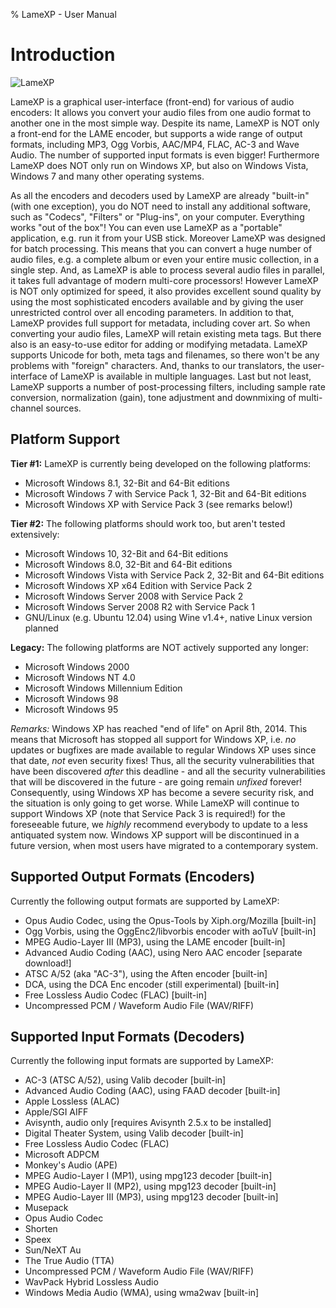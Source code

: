 % LameXP - User Manual

Introduction
============

![LameXP](http://lamexp.sourceforge.net/lamexp.png)

LameXP is a graphical user-interface (front-end) for various of audio encoders: It allows you convert your audio files from one audio format to another one in the most simple way. Despite its name, LameXP is NOT only a front-end for the LAME encoder, but supports a wide range of output formats, including MP3, Ogg Vorbis, AAC/MP4, FLAC, AC-3 and Wave Audio. The number of supported input formats is even bigger! Furthermore LameXP does NOT only run on Windows XP, but also on Windows Vista, Windows 7 and many other operating systems.

As all the encoders and decoders used by LameXP are already "built-in" (with one exception), you do NOT need to install any additional software, such as "Codecs", "Filters" or "Plug-ins", on your computer. Everything works "out of the box"! You can even use LameXP as a "portable" application, e.g. run it from your USB stick. Moreover LameXP was designed for batch processing. This means that you can convert a huge number of audio files, e.g. a complete album or even your entire music collection, in a single step. And, as LameXP is able to process several audio files in parallel, it takes full advantage of modern multi-core processors! However LameXP is NOT only optimized for speed, it also provides excellent sound quality by using the most sophisticated encoders available and by giving the user unrestricted control over all encoding parameters. In addition to that, LameXP provides full support for metadata, including cover art. So when converting your audio files, LameXP will retain existing meta tags. But there also is an easy-to-use editor for adding or modifying metadata. LameXP supports Unicode for both, meta tags and filenames, so there won't be any problems with "foreign" characters. And, thanks to our translators, the user-interface of LameXP is available in multiple languages. Last but not least, LameXP supports a number of post-processing filters, including sample rate conversion, normalization (gain), tone adjustment and downmixing of multi-channel sources.


Platform Support
----------------

**Tier #1:** LameXP is currently being developed on the following platforms:

* Microsoft Windows 8.1, 32-Bit and 64-Bit editions
* Microsoft Windows 7 with Service Pack 1, 32-Bit and 64-Bit editions
* Microsoft Windows XP with Service Pack 3 (see remarks below!)


**Tier #2:** The following platforms should work too, but aren't tested extensively:

* Microsoft Windows 10, 32-Bit and 64-Bit editions
* Microsoft Windows 8.0, 32-Bit and 64-Bit editions
* Microsoft Windows Vista with Service Pack 2, 32-Bit and 64-Bit editions
* Microsoft Windows XP x64 Edition with Service Pack 2
* Microsoft Windows Server 2008 with Service Pack 2
* Microsoft Windows Server 2008 R2 with Service Pack 1
* GNU/Linux (e.g. Ubuntu 12.04) using Wine v1.4+, native Linux version planned

**Legacy:** The following platforms are NOT actively supported any longer:

* Microsoft Windows 2000
* Microsoft Windows NT 4.0
* Microsoft Windows Millennium Edition
* Microsoft Windows 98
* Microsoft Windows 95

*Remarks:* Windows XP has reached "end of life" on April 8th, 2014. This means that Microsoft has stopped all support for Windows XP, i.e. *no* updates or bugfixes are made available to regular Windows XP uses since that date, *not* even security fixes! Thus, all the security vulnerabilities that have been discovered *after* this deadline - and all the security vulnerabilities that will be discovered in the future - are going remain *unfixed* forever! Consequently, using Windows XP has become a severe security risk, and the situation is only going to get worse. While LameXP will continue to support Windows XP (note that Service Pack 3 is required!) for the foreseeable future, we *highly* recommend everybody to update to a less antiquated system now. Windows XP support will be discontinued in a future version, when most users have migrated to a contemporary system.


Supported Output Formats (Encoders)
-----------------------------------

Currently the following output formats are supported by LameXP:

* Opus Audio Codec, using the Opus-Tools by Xiph.org/Mozilla [built-in]
* Ogg Vorbis, using the OggEnc2/libvorbis encoder with aoTuV [built-in]
* MPEG Audio-Layer III (MP3), using the LAME encoder [built-in]
* Advanced Audio Coding (AAC), using Nero AAC encoder [separate download!]
* ATSC A/52 (aka "AC-3"), using the Aften encoder [built-in]
* DCA, using the DCA Enc encoder (still experimental) [built-in]
* Free Lossless Audio Codec (FLAC) [built-in]
* Uncompressed PCM / Waveform Audio File (WAV/RIFF)


Supported Input Formats (Decoders)
----------------------------------

Currently the following input formats are supported by LameXP:

* AC-3 (ATSC A/52), using Valib decoder [built-in]
* Advanced Audio Coding (AAC), using FAAD decoder [built-in]
* Apple Lossless (ALAC)
* Apple/SGI AIFF
* Avisynth, audio only [requires Avisynth 2.5.x to be installed]
* Digital Theater System, using Valib decoder [built-in]
* Free Lossless Audio Codec (FLAC)
* Microsoft ADPCM
* Monkey's Audio (APE)
* MPEG Audio-Layer I (MP1), using mpg123 decoder [built-in]
* MPEG Audio-Layer II (MP2), using mpg123 decoder [built-in]
* MPEG Audio-Layer III (MP3), using mpg123 decoder [built-in]
* Musepack
* Opus Audio Codec
* Shorten
* Speex
* Sun/NeXT Au
* The True Audio (TTA)
* Uncompressed PCM / Waveform Audio File (WAV/RIFF)
* WavPack Hybrid Lossless Audio
* Windows Media Audio (WMA), using wma2wav [built-in]
